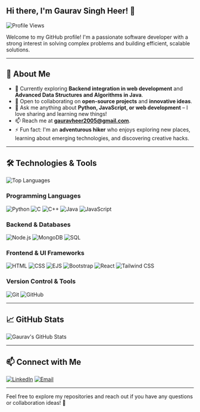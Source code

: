 ## Hi there, I'm Gaurav Singh Heer! 👋

![Profile Views](https://komarev.com/ghpvc/?username=Gaurav-Singh-Heer&color=brightgreen)

Welcome to my GitHub profile! I'm a passionate software developer with a strong interest in solving complex problems and building efficient, scalable solutions.

---

## 🚀 About Me

- 🌱 Currently exploring **Backend integration in web development** and **Advanced Data Structures and Algorithms in Java**.
- 👯 Open to collaborating on **open-source projects** and **innovative ideas**.  
- 💬 Ask me anything about **Python, JavaScript, or web development** – I love sharing and learning new things!  
- 📫 Reach me at **[gauravheer2005@gmail.com](mailto:gauravheer2005@gmail.com)**.  
- ⚡ Fun fact: I'm an **adventurous hiker** who enjoys exploring new places, learning about emerging technologies, and discovering creative hacks.  
---

## 🛠️ Technologies & Tools
![Top Languages](https://github-readme-stats.vercel.app/api/top-langs/?username=Gaurav-Singh-Heer&layout=compact&theme=radical)

### **Programming Languages**

![Python](https://img.shields.io/badge/-Python-333333?style=flat&logo=python)
![C](https://img.shields.io/badge/-C-333333?style=flat&logo=c)
![C++](https://img.shields.io/badge/-C++-333333?style=flat&logo=c%2B%2B)
![Java](https://img.shields.io/badge/-Java-333333?style=flat&logo=java)
![JavaScript](https://img.shields.io/badge/-JavaScript-333333?style=flat&logo=javascript)

### **Backend & Databases**

![Node.js](https://img.shields.io/badge/-Node.js-333333?style=flat&logo=node.js)
![MongoDB](https://img.shields.io/badge/-MongoDB-333333?style=flat&logo=mongodb)
![SQL](https://img.shields.io/badge/-SQL-333333?style=flat&logo=sqlite)

### **Frontend & UI Frameworks**

![HTML](https://img.shields.io/badge/-HTML-333333?style=flat&logo=html5)
![CSS](https://img.shields.io/badge/-CSS-333333?style=flat&logo=css3)
![EJS](https://img.shields.io/badge/-EJS-333333?style=flat&logo=ejs)
![Bootstrap](https://img.shields.io/badge/-Bootstrap-333333?style=flat&logo=bootstrap) 
![React](https://img.shields.io/badge/-React-333333?style=flat&logo=react)
![Tailwind CSS](https://img.shields.io/badge/-Tailwind%20CSS-333333?style=flat&logo=tailwind-css)

### **Version Control & Tools**

![Git](https://img.shields.io/badge/-Git-333333?style=flat&logo=git)
![GitHub](https://img.shields.io/badge/-GitHub-333333?style=flat&logo=github)

---

## 📈 GitHub Stats

![Gaurav's GitHub Stats](https://github-readme-stats.vercel.app/api?username=Gaurav-Singh-Heer&show_icons=true&theme=radical)

---

## 📫 Connect with Me

[![LinkedIn](https://img.shields.io/badge/-LinkedIn-333333?style=flat&logo=linkedin)](https://www.linkedin.com/in/gaurav-singh-heer-788804280/)
[![Email](https://img.shields.io/badge/-Email-333333?style=flat&logo=gmail)](mailto:gauravheer2005@gmail.com)

---


Feel free to explore my repositories and reach out if you have any questions or collaboration ideas! 🚀

<!--
**Gaurav-Singh-Heer/Gaurav-Singh-Heer** is a ✨ _special_ ✨ repository because its `README.md` (this file) appears on your GitHub profile.

Here are some ideas to get you started:

- 🔭 I’m currently working on ...
- 🌱 I’m currently learning ...
- 👯 I’m looking to collaborate on ...
- 🤔 I’m looking for help with ...
- 💬 Ask me about ...
- 📫 How to reach me: ...
- 😄 Pronouns: ...
- ⚡ Fun fact: ...
-->
